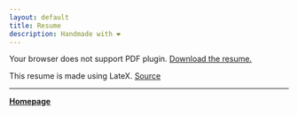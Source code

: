 ```yaml
---
layout: default
title: Resume
description: Handmade with ❤️
---
```


<object data="cv_rahul_bali.pdf" type="application/pdf" width="100%" height="600px">
  <p>
    Your browser does not support PDF plugin.
    <a href="https://www.overleaf.com/download/project/5f54e12e29a97e00016ebded/build/17fbfdfd699-b88272d7236d2585/output/output.pdf?compileGroup=standard&popupDownload=true" download>Download the resume.</a>
  </p>
</object>

This resume is made using LateX. [Source](https://www.overleaf.com/read/hdvpwxrsvmgs)

<!-- 
<object data="https://www.overleaf.com/download/project/5f54e12e29a97e00016ebded/build/17fbfdfd699-b88272d7236d2585/output/output.pdf?compileGroup=standard&popupDownload=true" type="application/pdf" width="100%" height="800px">
  <p>
    Your browser does not support PDF plugin.
    <a href="rahul_resume_DevOps.pdf" download>Download</a>
  </p>
</object> -->

***
[**Homepage**](./)
